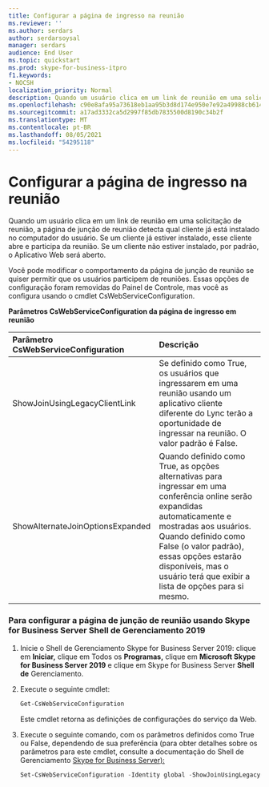 ```yaml
---
title: Configurar a página de ingresso na reunião
ms.reviewer: ''
ms.author: serdars
author: serdarsoysal
manager: serdars
audience: End User
ms.topic: quickstart
ms.prod: skype-for-business-itpro
f1.keywords:
- NOCSH
localization_priority: Normal
description: Quando um usuário clica em um link de reunião em uma solicitação de reunião, a página de junção de reunião detecta qual cliente já está instalado no computador do usuário. Se um cliente já estiver instalado, esse cliente abre e participa da reunião. Se um cliente não estiver instalado, por padrão, o Aplicativo Web será aberto.
ms.openlocfilehash: c90e8afa95a73618eb1aa95b3d8d174e950e7e92a49988cb6146209f49cc0e58
ms.sourcegitcommit: a17ad3332ca5d2997f85db7835500d8190c34b2f
ms.translationtype: MT
ms.contentlocale: pt-BR
ms.lasthandoff: 08/05/2021
ms.locfileid: "54295118"
---
```

# <a name="configure-the-meeting-join-page"></a>Configurar a página de ingresso na reunião

Quando um usuário clica em um link de reunião em uma solicitação de reunião, a página de junção de reunião detecta qual cliente já está instalado no computador do usuário. Se um cliente já estiver instalado, esse cliente abre e participa da reunião. Se um cliente não estiver instalado, por padrão, o Aplicativo Web será aberto.
  
Você pode modificar o comportamento da página de junção de reunião se quiser permitir que os usuários participem de reuniões. Essas opções de configuração foram removidas do Painel de Controle, mas você as configura usando o cmdlet CsWebServiceConfiguration.
  
**Parâmetros CsWebServiceConfiguration da página de ingresso em reunião**

|**Parâmetro CsWebServiceConfiguration**|**Descrição**|
|:-----|:-----|
|ShowJoinUsingLegacyClientLink  <br/> |Se definido como True, os usuários que ingressarem em uma reunião usando um aplicativo cliente diferente do Lync terão a oportunidade de ingressar na reunião. O valor padrão é False.  <br/> |
|ShowAlternateJoinOptionsExpanded  <br/> |Quando definido como True, as opções alternativas para ingressar em uma conferência online serão expandidas automaticamente e mostradas aos usuários. Quando definido como False (o valor padrão), essas opções estarão disponíveis, mas o usuário terá que exibir a lista de opções para si mesmo.  <br/> |
   
### <a name="to-configure-the-meeting-join-page-by-using-skype-for-business-server-2019-management-shell"></a>Para configurar a página de junção de reunião usando Skype for Business Server Shell de Gerenciamento 2019

1. Inicie o Shell de Gerenciamento Skype for Business Server 2019: clique em **Iniciar,** clique em Todos os **Programas,** clique em **Microsoft Skype for Business Server 2019** e clique em Skype for Business Server **Shell de** Gerenciamento.
    
2. Execute o seguinte cmdlet: 
    
   ```PowerShell
   Get-CsWebServiceConfiguration
   ```

    Este cmdlet retorna as definições de configurações do serviço da Web.
    
3. Execute o seguinte comando, com os parâmetros definidos como True ou False, dependendo de sua preferência (para obter detalhes sobre os parâmetros para este cmdlet, consulte a documentação do Shell de Gerenciamento [Skype for Business Server):](../../SfbServer/manage/management-shell.md)
    
   ```PowerShell
   Set-CsWebServiceConfiguration -Identity global -ShowJoinUsingLegacyClientLink $True
   ```


